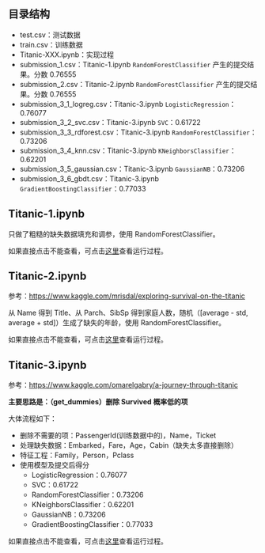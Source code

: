 ## 目录结构
- test.csv：测试数据
- train.csv：训练数据
- Titanic-XXX.ipynb：实现过程
- submission_1.csv：Titanic-1.ipynb `RandomForestClassifier` 产生的提交结果。分数 0.76555
- submission_2.csv：Titanic-2.ipynb `RandomForestClassifier` 产生的提交结果。分数 0.76555
- submission_3_1_logreg.csv：Titanic-3.ipynb `LogisticRegression`：0.76077
- submission_3_2_svc.csv：Titanic-3.ipynb `SVC`：0.61722
- submission_3_3_rdforest.csv：Titanic-3.ipynb `RandomForestClassifier`：0.73206
- submission_3_4_knn.csv：Titanic-3.ipynb `KNeighborsClassifier`：0.62201
- submission_3_5_gaussian.csv：Titanic-3.ipynb `GaussianNB`：0.73206
- submission_3_6_gbdt.csv：Titanic-3.ipynb `GradientBoostingClassifier`：0.77033

## Titanic-1.ipynb
只做了粗糙的缺失数据填充和调参，使用 RandomForestClassifier。

如果直接点击不能查看，可点击[这里](https://ywtail.github.io/kaggle/1_Titanic/Titanic-1.html)查看运行过程。

## Titanic-2.ipynb
参考：https://www.kaggle.com/mrisdal/exploring-survival-on-the-titanic

从 Name 得到 Title、从 Parch、SibSp 得到家庭人数，随机（[average - std, average + std]）生成了缺失的年龄，使用 RandomForestClassifier。

如果直接点击不能查看，可点击[这里](https://ywtail.github.io/kaggle/1_Titanic/Titanic-2.html)查看运行过程。

## Titanic-3.ipynb
参考：https://www.kaggle.com/omarelgabry/a-journey-through-titanic

**主要思路是：（get_dummies）删除 Survived 概率低的项**

大体流程如下：
- 删除不需要的项：PassengerId(训练数据中的)，Name，Ticket
- 处理缺失数据：Embarked，Fare，Age，Cabin（缺失太多直接删除）
- 特征工程：Family，Person，Pclass
- 使用模型及提交后得分
	- LogisticRegression：0.76077
	- SVC：0.61722
	- RandomForestClassifier：0.73206
	- KNeighborsClassifier：0.62201
	- GaussianNB：0.73206
	- GradientBoostingClassifier：0.77033

如果直接点击不能查看，可点击[这里](https://ywtail.github.io/kaggle/1_Titanic/Titanic-3.html)查看运行过程。


